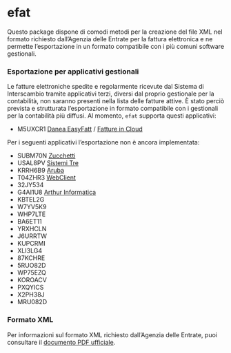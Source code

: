 # efat

Questo package dispone di comodi metodi per la creazione del file XML nel formato richiesto dall’Agenzia delle Entrate per la fattura elettronica e ne permette l’esportazione in un formato compatibile con i più comuni software gestionali.

### Esportazione per applicativi gestionali

Le fatture elettroniche spedite e regolarmente ricevute dal Sistema di Interscambio tramite applicativi terzi, diversi dal proprio gestionale per la contabilità, non saranno presenti nella lista delle fatture attive. È stato perciò prevista e strutturata l’esportazione in formato compatibile con i gestionali per la contabilità più diffusi. Al momento, `efat` supporta questi applicativi:

* M5UXCR1 [Danea EasyFatt](https://www.danea.it/software/easyfatt/) / [Fatture in Cloud](https://www.danea.it/software/fatture-in-cloud/)

Per i seguenti applicativi l’esportazione non è ancora implementata:

* SUBM70N [Zucchetti](https://www.zucchetti.it/website/cms/categoria/3576-software-fatturazione-elettronica-zucchetti..html)
* USAL8PV [Sistemi Tre](https://www.sistemitre.it/)
* KRRH6B9 [Aruba](https://fatturazioneelettronica.aruba.it)
* T04ZHR3 [WebClient](http://webclient.it/fatturazione-on-line/)
* 32JY534
* G4AI1U8 [Arthur Informatica](https://www.arthurinformatica.com)
* KBTEL2G
* W7YV5K9
* WHP7LTE
* BA6ET11
* YRXHCLN
* J6URRTW
* KUPCRMI
* XLI3LG4
* 87KCHRE
* 5RUO82D
* WP75EZQ
* KOROACV
* PXQYICS
* X2PH38J
* MRU082D

### Formato XML

Per informazioni sul formato XML richiesto dall’Agenzia delle Entrate, puoi consultare il [documento PDF ufficiale](https://www.fatturapa.gov.it/export/fatturazione/sdi/Specifiche_tecniche_del_formato_FatturaPA_v1.2.pdf).

